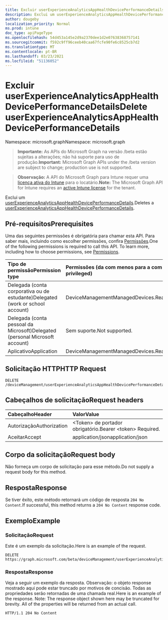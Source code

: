 ```yaml
---
title: Excluir userExperienceAnalyticsAppHealthDevicePerformanceDetails
description: Exclui um userExperienceAnalyticsAppHealthDevicePerformanceDetails.
author: dougeby
localization_priority: Normal
ms.prod: intune
doc_type: apiPageType
ms.openlocfilehash: 54d453a145e2d9a2370dee1d2e07638368757141
ms.sourcegitcommit: f592c9ff96ceeb40caa67fcfe90fe6c8525cb7d2
ms.translationtype: MT
ms.contentlocale: pt-BR
ms.lasthandoff: 03/23/2021
ms.locfileid: "51136052"
---
```

# <a name="delete-userexperienceanalyticsapphealthdeviceperformancedetails"></a><span data-ttu-id="dd4da-103">Excluir userExperienceAnalyticsAppHealthDevicePerformanceDetails</span><span class="sxs-lookup"><span data-stu-id="dd4da-103">Delete userExperienceAnalyticsAppHealthDevicePerformanceDetails</span></span>

<span data-ttu-id="dd4da-104">Namespace: microsoft.graph</span><span class="sxs-lookup"><span data-stu-id="dd4da-104">Namespace: microsoft.graph</span></span>

> <span data-ttu-id="dd4da-105">**Importante:** As APIs do Microsoft Graph na versão /beta estão sujeitas a alterações; não há suporte para uso de produção.</span><span class="sxs-lookup"><span data-stu-id="dd4da-105">**Important:** Microsoft Graph APIs under the /beta version are subject to change; production use is not supported.</span></span>

> <span data-ttu-id="dd4da-106">**Observação:** A API do Microsoft Graph para Intune requer uma [licença ativa do Intune](https://go.microsoft.com/fwlink/?linkid=839381) para o locatário.</span><span class="sxs-lookup"><span data-stu-id="dd4da-106">**Note:** The Microsoft Graph API for Intune requires an [active Intune license](https://go.microsoft.com/fwlink/?linkid=839381) for the tenant.</span></span>

<span data-ttu-id="dd4da-107">Exclui um [userExperienceAnalyticsAppHealthDevicePerformanceDetails](../resources/intune-devices-userexperienceanalyticsapphealthdeviceperformancedetails.md).</span><span class="sxs-lookup"><span data-stu-id="dd4da-107">Deletes a [userExperienceAnalyticsAppHealthDevicePerformanceDetails](../resources/intune-devices-userexperienceanalyticsapphealthdeviceperformancedetails.md).</span></span>

## <a name="prerequisites"></a><span data-ttu-id="dd4da-108">Pré-requisitos</span><span class="sxs-lookup"><span data-stu-id="dd4da-108">Prerequisites</span></span>
<span data-ttu-id="dd4da-p101">Uma das seguintes permissões é obrigatória para chamar esta API. Para saber mais, incluindo como escolher permissões, confira [Permissões](/graph/permissions-reference).</span><span class="sxs-lookup"><span data-stu-id="dd4da-p101">One of the following permissions is required to call this API. To learn more, including how to choose permissions, see [Permissions](/graph/permissions-reference).</span></span>

|<span data-ttu-id="dd4da-111">Tipo de permissão</span><span class="sxs-lookup"><span data-stu-id="dd4da-111">Permission type</span></span>|<span data-ttu-id="dd4da-112">Permissões (da com menos para a com mais privilégios)</span><span class="sxs-lookup"><span data-stu-id="dd4da-112">Permissions (from least to most privileged)</span></span>|
|:---|:---|
|<span data-ttu-id="dd4da-113">Delegada (conta corporativa ou de estudante)</span><span class="sxs-lookup"><span data-stu-id="dd4da-113">Delegated (work or school account)</span></span>|<span data-ttu-id="dd4da-114">DeviceManagementManagedDevices.ReadWrite.All</span><span class="sxs-lookup"><span data-stu-id="dd4da-114">DeviceManagementManagedDevices.ReadWrite.All</span></span>|
|<span data-ttu-id="dd4da-115">Delegada (conta pessoal da Microsoft)</span><span class="sxs-lookup"><span data-stu-id="dd4da-115">Delegated (personal Microsoft account)</span></span>|<span data-ttu-id="dd4da-116">Sem suporte.</span><span class="sxs-lookup"><span data-stu-id="dd4da-116">Not supported.</span></span>|
|<span data-ttu-id="dd4da-117">Aplicativo</span><span class="sxs-lookup"><span data-stu-id="dd4da-117">Application</span></span>|<span data-ttu-id="dd4da-118">DeviceManagementManagedDevices.ReadWrite.All</span><span class="sxs-lookup"><span data-stu-id="dd4da-118">DeviceManagementManagedDevices.ReadWrite.All</span></span>|

## <a name="http-request"></a><span data-ttu-id="dd4da-119">Solicitação HTTP</span><span class="sxs-lookup"><span data-stu-id="dd4da-119">HTTP Request</span></span>
<!-- {
  "blockType": "ignored"
}
-->
``` http
DELETE /deviceManagement/userExperienceAnalyticsAppHealthDevicePerformanceDetails/{userExperienceAnalyticsAppHealthDevicePerformanceDetailsId}
```

## <a name="request-headers"></a><span data-ttu-id="dd4da-120">Cabeçalhos de solicitação</span><span class="sxs-lookup"><span data-stu-id="dd4da-120">Request headers</span></span>
|<span data-ttu-id="dd4da-121">Cabeçalho</span><span class="sxs-lookup"><span data-stu-id="dd4da-121">Header</span></span>|<span data-ttu-id="dd4da-122">Valor</span><span class="sxs-lookup"><span data-stu-id="dd4da-122">Value</span></span>|
|:---|:---|
|<span data-ttu-id="dd4da-123">Autorização</span><span class="sxs-lookup"><span data-stu-id="dd4da-123">Authorization</span></span>|<span data-ttu-id="dd4da-124">&lt;Token&gt; de portador obrigatório.</span><span class="sxs-lookup"><span data-stu-id="dd4da-124">Bearer &lt;token&gt; Required.</span></span>|
|<span data-ttu-id="dd4da-125">Aceitar</span><span class="sxs-lookup"><span data-stu-id="dd4da-125">Accept</span></span>|<span data-ttu-id="dd4da-126">application/json</span><span class="sxs-lookup"><span data-stu-id="dd4da-126">application/json</span></span>|

## <a name="request-body"></a><span data-ttu-id="dd4da-127">Corpo da solicitação</span><span class="sxs-lookup"><span data-stu-id="dd4da-127">Request body</span></span>
<span data-ttu-id="dd4da-128">Não forneça um corpo de solicitação para esse método.</span><span class="sxs-lookup"><span data-stu-id="dd4da-128">Do not supply a request body for this method.</span></span>

## <a name="response"></a><span data-ttu-id="dd4da-129">Resposta</span><span class="sxs-lookup"><span data-stu-id="dd4da-129">Response</span></span>
<span data-ttu-id="dd4da-130">Se tiver êxito, este método retornará um código de resposta `204 No Content`.</span><span class="sxs-lookup"><span data-stu-id="dd4da-130">If successful, this method returns a `204 No Content` response code.</span></span>

## <a name="example"></a><span data-ttu-id="dd4da-131">Exemplo</span><span class="sxs-lookup"><span data-stu-id="dd4da-131">Example</span></span>

### <a name="request"></a><span data-ttu-id="dd4da-132">Solicitação</span><span class="sxs-lookup"><span data-stu-id="dd4da-132">Request</span></span>
<span data-ttu-id="dd4da-133">Este é um exemplo da solicitação.</span><span class="sxs-lookup"><span data-stu-id="dd4da-133">Here is an example of the request.</span></span>
``` http
DELETE https://graph.microsoft.com/beta/deviceManagement/userExperienceAnalyticsAppHealthDevicePerformanceDetails/{userExperienceAnalyticsAppHealthDevicePerformanceDetailsId}
```

### <a name="response"></a><span data-ttu-id="dd4da-134">Resposta</span><span class="sxs-lookup"><span data-stu-id="dd4da-134">Response</span></span>
<span data-ttu-id="dd4da-p102">Veja a seguir um exemplo da resposta. Observação: o objeto response mostrado aqui pode estar truncado por motivos de concisão. Todas as propriedades serão retornadas de uma chamada real.</span><span class="sxs-lookup"><span data-stu-id="dd4da-p102">Here is an example of the response. Note: The response object shown here may be truncated for brevity. All of the properties will be returned from an actual call.</span></span>
``` http
HTTP/1.1 204 No Content
```




